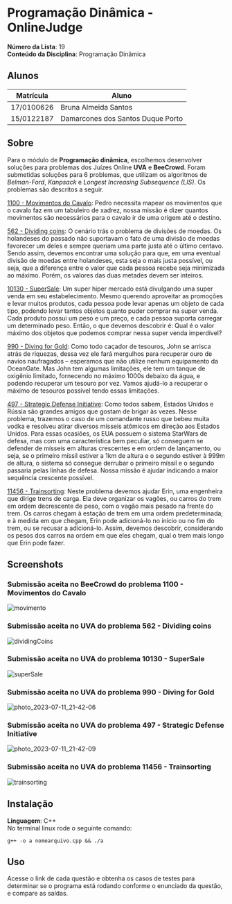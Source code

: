 # Programação Dinâmica - OnlineJudge

**Número da Lista**: 19<br>
**Conteúdo da Disciplina**: Programação Dinâmica<br>

## Alunos
|Matrícula | Aluno |
| -- | -- |
| 17/0100626  | Bruna Almeida Santos |
| 15/0122187  | Damarcones dos Santos Duque Porto |

## Sobre 
Para o módulo de **Programação dinâmica**, escolhemos desenvolver soluções para problemas dos Juízes Online **UVA** e **BeeCrowd**. Foram submetidas soluções para 6 problemas, que utilizam os algoritmos de _Belman-Ford_, _Kanpsack_ e _Longest Increasing Subsequence (LIS)_. Os problemas são descritos a seguir.

[1100 - Movimentos do Cavalo](https://www.beecrowd.com.br/judge/pt/problems/view/1100): Pedro necessita mapear os movimentos que o cavalo faz em um tabuleiro de xadrez, nossa missão é dizer quantos movimentos são necessários para o cavalo ir de uma origem até o destino.

[562 - Dividing coins](https://onlinejudge.org/index.php?option=onlinejudge&Itemid=8&category=144&page=show_problem&problem=503): O cenário trás o problema de divisões de moedas. Os holandeses do passado não suportavam o fato de uma divisão de moedas favorecer um deles e sempre queriam uma parte justa até o último centavo. Sendo assim, devemos encontrar uma solução para que, em uma eventual divisão de moedas entre holandeses, esta seja o mais justa possível, ou seja, que a diferença entre o valor que cada pessoa recebe seja minimizada ao máximo. Porém, os valores das duas metades devem ser inteiros.

[10130 - SuperSale](https://onlinejudge.org/index.php?option=onlinejudge&Itemid=8&category=144&page=show_problem&problem=1071): Um super hiper mercado está divulgando uma super venda em seu estabelecimento. Mesmo querendo aproveitar as promoções e levar muitos produtos, cada pessoa pode levar apenas um objeto de cada tipo, podendo  levar tantos objetos quanto puder comprar na super venda. Cada produto possui um peso e um preço, e cada pessoa suporta carregar um determinado peso. Então, o que devemos descobrir é: Qual é o valor máximo dos objetos que podemos comprar nessa super venda imperdível?

[990 - Diving for Gold](https://onlinejudge.org/index.php?option=onlinejudge&Itemid=8&category=144&page=show_problem&problem=931): Como todo caçador de tesouros, John se arrisca atrás de riquezas, dessa vez ele fará mergulhos para recuperar ouro de navios naufragados – esperamos que não utilize nenhum equipamento da OceanGate. Mas John tem algumas limitações, ele tem um tanque de oxigênio limitado, fornecendo no máximo 1000s debaixo da água, e podendo recuperar um tesouro por vez. Vamos ajudá-lo a recuperar o máximo de tesouros possível tendo essas limitações.

[497 - Strategic Defense Initiative](https://onlinejudge.org/index.php?option=onlinejudge&Itemid=8&category=142&page=show_problem&problem=438): Como todos sabem, Estados Unidos e Rússia são grandes amigos que gostam de brigar às vezes. Nesse problema, trazemos o caso de um comandante russo que bebeu muita vodka e resolveu atirar diversos mísseis atômicos em direção aos Estados Unidos. Para essas ocasiões, os EUA possuem o sistema StarWars de defesa, mas com uma característica bem peculiar, só conseguem se defender de mísseis em alturas crescentes e em ordem de lançamento, ou seja, se o primeiro míssil estiver a 1km de altura e o segundo estiver à 999m de altura, o sistema só consegue derrubar o primeiro míssil e o segundo passaria pelas linhas de defesa. Nossa missão é ajudar indicando a maior sequência crescente possível.

[11456 - Trainsorting](https://onlinejudge.org/index.php?option=onlinejudge&Itemid=8&category=142&page=show_problem&problem=2451): Neste problema devemos ajudar Erin, uma engenheira que dirige trens de carga. Ela deve organizar os vagões, ou carros do trem em ordem decrescente de peso, com o vagão mais pesado na frente do trem. Os carros chegam à estação de trem em uma ordem predeterminada; e à medida em que chegam, Erin pode adicioná-lo no início ou no fim do trem, ou se recusar a adicioná-lo. Assim, devemos descobrir, considerando os pesos dos carros na ordem em que eles chegam, qual o trem mais longo que Erin pode fazer.

## Screenshots
### Submissão aceita no BeeCrowd do problema 1100 - Movimentos do Cavalo
![movimento](https://github.com/projeto-de-algoritmos/PD_OnlineJudge/assets/42985614/a02857ad-ff86-482f-a9b2-ba5bc77925a9)

### Submissão aceita no UVA do problema 562 - Dividing coins
![dividingCoins](https://github.com/projeto-de-algoritmos/PD_OnlineJudge/assets/42985614/700d054f-7828-41e6-8385-9a7412aa96a2)

### Submissão aceita no UVA do problema 10130 - SuperSale
![superSale](https://github.com/projeto-de-algoritmos/PD_OnlineJudge/assets/42985614/9252d389-3acc-4069-965a-03dc82c15206)

### Submissão aceita no UVA do problema 990 - Diving for Gold
![photo_2023-07-11_21-42-06](https://github.com/projeto-de-algoritmos/PD_OnlineJudge/assets/42985614/f808ff3d-8b9e-4ad3-96ea-ca0b095426c0)

### Submissão aceita no UVA do problema 497 - Strategic Defense Initiative
![photo_2023-07-11_21-42-09](https://github.com/projeto-de-algoritmos/PD_OnlineJudge/assets/42985614/37a32d71-f161-4ce0-b0b3-758a6b06154d)

### Submissão aceita no UVA do problema 11456 - Trainsorting
![trainsorting](https://github.com/projeto-de-algoritmos/PD_OnlineJudge/assets/42985614/1fe179cf-f8d3-4193-a481-d17a5fc01868)


## Instalação 
**Linguagem**: C++<br>
No terminal linux rode o seguinte comando:

``g++ -o a nomearquivo.cpp && ./a``

## Uso 
Acesse o link de cada questão e obtenha os casos de testes para determinar se o programa está rodando conforme o enunciado da questão, e compare as saídas.



